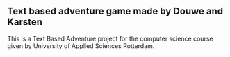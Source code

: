 ## Text based adventure game made by Douwe and Karsten

This is a Text Based Adventure project for the computer science course given by University of Applied Sciences Rotterdam.
